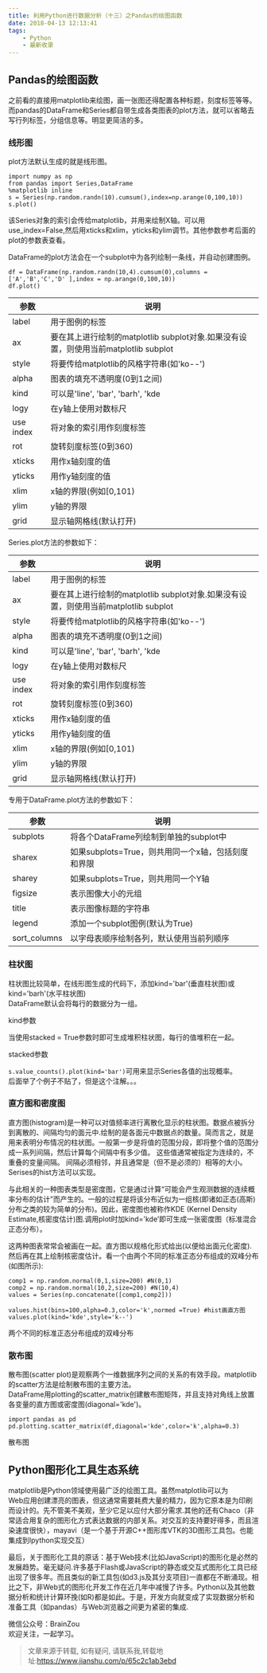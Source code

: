 ```yaml
---
title: 利用Python进行数据分析（十三）之Pandas的绘图函数
date: 2018-04-13 12:13:41
tags:
	- Python
	- 最新收录
---
```

## Pandas的绘图函数

之前看的直接用matplotlib来绘图，画一张图还得配置各种标题，刻度标签等等。而pandas的DataFrame和Series都自带生成各类图表的plot方法，就可以省略去写行列标签，分组信息等。明显更简洁的多。

### 线形图

plot方法默认生成的就是线形图。

    
    
    import numpy as np
    from pandas import Series,DataFrame
    %matplotlib inline 
    s = Series(np.random.randn(10).cumsum(),index=np.arange(0,100,10))
    s.plot()
    

该Series对象的索引会传给matplotlib，并用来绘制X轴。可以用use_index=False,然后用xticks和xlim，yticks和ylim调节。其他参数参考后面的plot的参数表查看。

DataFrame的plot方法会在一个subplot中为各列绘制一条线，并自动创建图例。

    
    
    df = DataFrame(np.random.randn(10,4).cumsum(0),columns = ['A','B','C','D' ],index = np.arange(0,100,10))
    df.plot()
    

参数 | 说明  
---|---  
label | 用于图例的标签  
ax | 要在其上进行绘制的matplotlib subplot对象.如果没有设置，则使用当前matplotlib subplot  
style | 将要传给matplotlib的风格字符串(如'ko--')  
alpha | 图表的填充不透明度(0到1之间)  
kind | 可以是'line', 'bar', 'barh', 'kde  
logy | 在y轴上使用对数标尺  
use index | 将对象的索引用作刻度标签  
rot | 旋转刻度标签(0到360)  
xticks | 用作x轴刻度的值  
yticks | 用作y轴刻度的值  
xlim | x轴的界限(例如[0,101)  
ylim | y轴的界限  
grid | 显示轴网格线(默认打开)  
  
  

Series.plot方法的参数如下：

参数 | 说明  
---|---  
label | 用于图例的标签  
ax | 要在其上进行绘制的matplotlib subplot对象.如果没有设置，则使用当前matplotlib subplot  
style | 将要传给matplotlib的风格字符串(如'ko--')  
alpha | 图表的填充不透明度(0到1之间)  
kind | 可以是'line', 'bar', 'barh', 'kde  
logy | 在y轴上使用对数标尺  
use index | 将对象的索引用作刻度标签  
rot | 旋转刻度标签(0到360)  
xticks | 用作x轴刻度的值  
yticks | 用作y轴刻度的值  
xlim | x轴的界限(例如[0,101)  
ylim | y轴的界限  
grid | 显示轴网格线(默认打开)  
  
专用于DataFrame.plot方法的参数如下：

参数 | 说明  
---|---  
subplots | 将各个DataFrame列绘制到单独的subplot中  
sharex | 如果subplots=True，则共用同一个x轴，包括刻度和界限  
sharey | 如果subplots=True，则共用同一个Y轴  
figsize | 表示图像大小的元组  
title | 表示图像标题的字符串  
legend | 添加一个subplot图例(默认为True)  
sort_columns | 以字母表顺序绘制各列，默认使用当前列顺序  
  
### 柱状图

柱状图比较简单，在线形图生成的代码下，添加kind='bar'(垂直柱状图)或kind='barh'(水平柱状图)  
DataFrame默认会将每行的数据分为一组。

  

kind参数

  

当使用stacked = True参数时即可生成堆积柱状图，每行的值堆积在一起。

  

stacked参数

`s.value_counts().plot(kind='bar')`可用来显示Series各值的出现概率。  
后面举了个例子不贴了，但是这个注解。。。  

### 直方图和密度图

直方图(histogram)是一种可以对值频率进行离散化显示的柱状图。数据点被拆分到离散的、间隔均匀的面元中.绘制的是各面元中数据点的数量。简而言之，就是用来表明分布情况的柱状图。一般第一步是将值的范围分段，即将整个值的范围分成一系列间隔，然后计算每个间隔中有多少值。
这些值通常被指定为连续的，不重叠的变量间隔。 间隔必须相邻，并且通常是（但不是必须的）相等的大小。Serises的hist方法可以实现。

与此相关的一种图表类型是密度图，它是通过计算“可能会产生观测数据的连续概率分布的估计”而产生的。一般的过程是将该分布近似为一组核(即诸如正态(高斯)分布之类的较为简单的分布)。因此，密度图也被称作KDE
(Kernel Density Estimate,核密度估计)图.调用plot时加kind='kde’即可生成一张密度图（标准混合正态分布）。

这两种图表常常会被画在一起。直方图以规格化形式给出(以便给出面元化密度).然后再在其上绘制核密度估计。看一个由两个不同的标准正态分布组成的双峰分布(如图所示):

    
    
    comp1 = np.random.normal(0,1,size=200) #N(0,1)
    comp2 = np.random.normal(10,2,size=200) #N(10,4)
    values = Series(np.concatenate([comp1,comp2]))
    
    values.hist(bins=100,alpha=0.3,color='k',normed =True) #hist画直方图
    values.plot(kind='kde',style='k--')
    

两个不同的标准正态分布组成的双峰分布

### 散布图

散布图(scatter plot)是观察两个一维数据序列之间的关系的有效手段。matplotlib的scatter方法是绘制散布图的主要方法。  
DataFrame用plotting的scatter_matrix创建散布图矩阵，并且支持对角线上放置各变量的直方图或密度图(diagonal='kde')。

    
    
    import pandas as pd
    pd.plotting.scatter_matrix(df,diagonal='kde',color='k',alpha=0.3)
    

散布图

## Python图形化工具生态系统

matplotlib是Python领域使用最广泛的绘图工具。虽然matplotlib可以为  
Web应用创建漂亮的图表，但这通常需要耗费大量的精力，因为它原本是为印刷而设计的。先不管美不美观，至少它足以应付大部分需求.其他的还有Chaco（非常适合用复杂的图形化方式表达数据的内部关系。对交互的支持要好得多，而且渲染速度很快），mayavi（是一个基于开源C++图形库VTK的3D图形工具包。也能集成到Ipython实现交互）

最后，关于图形化工具的原话：基于Web技术(比如JavaScript)的图形化是必然的发展趋势。毫无疑问.许多基于Flash或JavaScript的静态或交互式图形化工具已经出现了很多年。而且类似的新工具包(如d3.js及其分支项目)一直都在不断涌现。相比之下，非Web式的图形化开发工作在近几年中减慢了许多。Python以及其他数据分析和统计计算环挽(如R)都是如此。于是，开发方向就变成了实现数据分析和准备工具（如pandas）与Web浏览器之间更为紧密的集成.

微信公众号：BrainZou  
欢迎关注，一起学习。


> 文章来源于转载, 如有疑问, 请联系我,转载地址:https://www.jianshu.com/p/65c2c1ab3ebd 